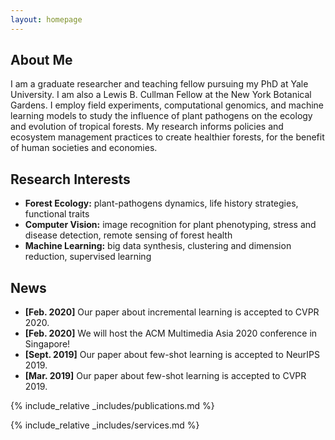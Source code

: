 ```yaml
---
layout: homepage
---
```


## About Me

I am a graduate researcher and teaching fellow pursuing my PhD at Yale University. I am also a Lewis B. Cullman Fellow at
the New York Botanical Gardens. I employ field experiments, computational genomics, and machine learning models to study 
the influence of plant pathogens on the ecology and evolution of tropical forests. My research informs policies
and ecosystem management practices to create healthier forests, for the benefit of human societies and economies.

## Research Interests

- **Forest Ecology:** plant-pathogens dynamics, life history strategies, functional traits
- **Computer Vision:** image recognition for plant phenotyping, stress and disease detection, remote sensing of forest health
- **Machine Learning:** big data synthesis, clustering and dimension reduction, supervised learning

## News

- **[Feb. 2020]** Our paper about incremental learning is accepted to CVPR 2020.
- **[Feb. 2020]** We will host the ACM Multimedia Asia 2020 conference in Singapore!
- **[Sept. 2019]** Our paper about few-shot learning is accepted to NeurIPS 2019.
- **[Mar. 2019]** Our paper about few-shot learning is accepted to CVPR 2019.

{% include_relative _includes/publications.md %}

{% include_relative _includes/services.md %}
